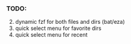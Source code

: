 ### TODO: 
2. dynamic fzf for both files and dirs (bat/eza)
3. quick select menu for favorite dirs
3. quick select menu for recent
